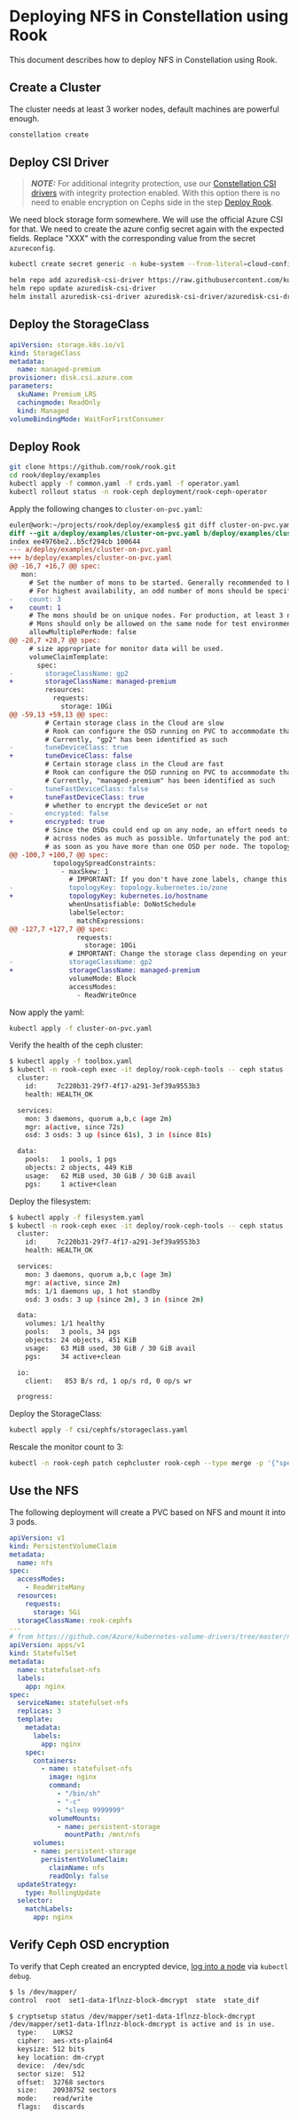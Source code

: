 # Deploying NFS in Constellation using Rook

This document describes how to deploy NFS in Constellation using Rook.

## Create a Cluster

The cluster needs at least 3 worker nodes, default machines are powerful enough.

```bash
constellation create
```

## Deploy CSI Driver

> **_NOTE:_**  For additional integrity protection, use our [Constellation CSI drivers](https://docs.edgeless.systems/constellation/workflows/storage) with integrity protection enabled. With this option there is no need to enable encryption on Cephs side in the step [Deploy Rook](#deploy-rook).

We need block storage form somewhere. We will use the official Azure CSI for that. We need to create the azure config secret again with the expected fields. Replace "XXX" with the corresponding value from the secret `azureconfig`.

```bash
kubectl create secret generic -n kube-system --from-literal=cloud-config='{"cloud":"AzurePublicCloud","useInstanceMetadata":true,"vmType":"vmss","tenantId":"XXX","subscriptionId":"XXX","resourceGroup":"XXX","location":"XXX"}' azure-config

helm repo add azuredisk-csi-driver https://raw.githubusercontent.com/kubernetes-sigs/azuredisk-csi-driver/master/charts
helm repo update azuredisk-csi-driver
helm install azuredisk-csi-driver azuredisk-csi-driver/azuredisk-csi-driver --namespace kube-system --set linux.distro=fedora --set controller.cloudConfigSecretName=azure-config --set node.cloudConfigSecretName=azure-config
```

## Deploy the StorageClass

```yaml
apiVersion: storage.k8s.io/v1
kind: StorageClass
metadata:
  name: managed-premium
provisioner: disk.csi.azure.com
parameters:
  skuName: Premium_LRS
  cachingmode: ReadOnly
  kind: Managed
volumeBindingMode: WaitForFirstConsumer
```

## Deploy Rook

```bash
git clone https://github.com/rook/rook.git
cd rook/deploy/examples
kubectl apply -f common.yaml -f crds.yaml -f operator.yaml
kubectl rollout status -n rook-ceph deployment/rook-ceph-operator
```

Apply the following changes to `cluster-on-pvc.yaml`:

```diff
euler@work:~/projects/rook/deploy/examples$ git diff cluster-on-pvc.yaml
diff --git a/deploy/examples/cluster-on-pvc.yaml b/deploy/examples/cluster-on-pvc.yaml
index ee4976be2..b5cf294cb 100644
--- a/deploy/examples/cluster-on-pvc.yaml
+++ b/deploy/examples/cluster-on-pvc.yaml
@@ -16,7 +16,7 @@ spec:
   mon:
     # Set the number of mons to be started. Generally recommended to be 3.
     # For highest availability, an odd number of mons should be specified.
-    count: 3
+    count: 1
     # The mons should be on unique nodes. For production, at least 3 nodes are recommended for this reason.
     # Mons should only be allowed on the same node for test environments where data loss is acceptable.
     allowMultiplePerNode: false
@@ -28,7 +28,7 @@ spec:
     # size appropriate for monitor data will be used.
     volumeClaimTemplate:
       spec:
-        storageClassName: gp2
+        storageClassName: managed-premium
         resources:
           requests:
             storage: 10Gi
@@ -59,13 +59,13 @@ spec:
         # Certain storage class in the Cloud are slow
         # Rook can configure the OSD running on PVC to accommodate that by tuning some of the Ceph internal
         # Currently, "gp2" has been identified as such
-        tuneDeviceClass: true
+        tuneDeviceClass: false
         # Certain storage class in the Cloud are fast
         # Rook can configure the OSD running on PVC to accommodate that by tuning some of the Ceph internal
         # Currently, "managed-premium" has been identified as such
-        tuneFastDeviceClass: false
+        tuneFastDeviceClass: true
         # whether to encrypt the deviceSet or not
-        encrypted: false
+        encrypted: true
         # Since the OSDs could end up on any node, an effort needs to be made to spread the OSDs
         # across nodes as much as possible. Unfortunately the pod anti-affinity breaks down
         # as soon as you have more than one OSD per node. The topology spread constraints will
@@ -100,7 +100,7 @@ spec:
           topologySpreadConstraints:
             - maxSkew: 1
               # IMPORTANT: If you don't have zone labels, change this to another key such as kubernetes.io/hostname
-              topologyKey: topology.kubernetes.io/zone
+              topologyKey: kubernetes.io/hostname
               whenUnsatisfiable: DoNotSchedule
               labelSelector:
                 matchExpressions:
@@ -127,7 +127,7 @@ spec:
                 requests:
                   storage: 10Gi
               # IMPORTANT: Change the storage class depending on your environment
-              storageClassName: gp2
+              storageClassName: managed-premium
               volumeMode: Block
               accessModes:
                 - ReadWriteOnce
```

Now apply the yaml:

```bash
kubectl apply -f cluster-on-pvc.yaml
```

Verify the health of the ceph cluster:

```bash
$ kubectl apply -f toolbox.yaml
$ kubectl -n rook-ceph exec -it deploy/rook-ceph-tools -- ceph status
  cluster:
    id:     7c220b31-29f7-4f17-a291-3ef39a9553b3
    health: HEALTH_OK

  services:
    mon: 3 daemons, quorum a,b,c (age 2m)
    mgr: a(active, since 72s)
    osd: 3 osds: 3 up (since 61s), 3 in (since 81s)

  data:
    pools:   1 pools, 1 pgs
    objects: 2 objects, 449 KiB
    usage:   62 MiB used, 30 GiB / 30 GiB avail
    pgs:     1 active+clean
```

Deploy the filesystem:

```bash
$ kubectl apply -f filesystem.yaml
$ kubectl -n rook-ceph exec -it deploy/rook-ceph-tools -- ceph status
  cluster:
    id:     7c220b31-29f7-4f17-a291-3ef39a9553b3
    health: HEALTH_OK

  services:
    mon: 3 daemons, quorum a,b,c (age 3m)
    mgr: a(active, since 2m)
    mds: 1/1 daemons up, 1 hot standby
    osd: 3 osds: 3 up (since 2m), 3 in (since 2m)

  data:
    volumes: 1/1 healthy
    pools:   3 pools, 34 pgs
    objects: 24 objects, 451 KiB
    usage:   63 MiB used, 30 GiB / 30 GiB avail
    pgs:     34 active+clean

  io:
    client:   853 B/s rd, 1 op/s rd, 0 op/s wr

  progress:
```

Deploy the StorageClass:

```bash
kubectl apply -f csi/cephfs/storageclass.yaml
```

Rescale the monitor count to 3:

```bash
kubectl -n rook-ceph patch cephcluster rook-ceph --type merge -p '{"spec":{"mon":{"count":3}}}'
```

## Use the NFS

The following deployment will create a PVC based on NFS and mount it into 3 pods.

```yaml
apiVersion: v1
kind: PersistentVolumeClaim
metadata:
  name: nfs
spec:
  accessModes:
    - ReadWriteMany
  resources:
    requests:
      storage: 5Gi
  storageClassName: rook-cephfs
---
# from https://github.com/Azure/kubernetes-volume-drivers/tree/master/nfs
apiVersion: apps/v1
kind: StatefulSet
metadata:
  name: statefulset-nfs
  labels:
    app: nginx
spec:
  serviceName: statefulset-nfs
  replicas: 3
  template:
    metadata:
      labels:
        app: nginx
    spec:
      containers:
        - name: statefulset-nfs
          image: nginx
          command:
            - "/bin/sh"
            - "-c"
            - "sleep 9999999"
          volumeMounts:
            - name: persistent-storage
              mountPath: /mnt/nfs
      volumes:
      - name: persistent-storage
        persistentVolumeClaim:
          claimName: nfs
          readOnly: false
  updateStrategy:
    type: RollingUpdate
  selector:
    matchLabels:
      app: nginx
```

## Verify Ceph OSD encryption

To verify that Ceph created an encrypted device, [log into a node](https://kubernetes.io/docs/tasks/debug/debug-application/debug-running-pod/#ephemeral-container) via `kubectl debug`.

```bash
$ ls /dev/mapper/
control  root  set1-data-1flnzz-block-dmcrypt  state  state_dif

$ cryptsetup status /dev/mapper/set1-data-1flnzz-block-dmcrypt
/dev/mapper/set1-data-1flnzz-block-dmcrypt is active and is in use.
  type:    LUKS2
  cipher:  aes-xts-plain64
  keysize: 512 bits
  key location: dm-crypt
  device:  /dev/sdc
  sector size:  512
  offset:  32768 sectors
  size:    20938752 sectors
  mode:    read/write
  flags:   discards
```
